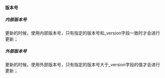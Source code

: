#### 版本号

##### 内部版本号
更新的时候，使用内部版本号，只有指定的版本号和_version字段一致时才会进行更新；

##### 外部版本号
更新的时候，使用外部版本号，只有指定的版本号大于_version字段的值才会进行更新；
